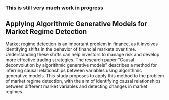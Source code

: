 ### This is still very much work in progress

## Applying Algorithmic Generative Models for Market Regime Detection
Market regime detection is an important problem in finance, as it involves identifying shifts in the behavior of financial markets over time. Understanding these shifts can help investors to manage risk and develop more effective trading strategies. The research paper "Causal deconvolution by algorithmic generative models" describes a method for inferring causal relationships between variables using algorithmic generative models. This study proposes to apply this method to the problem of market regime detection, with the aim of identifying causal relationships between different market variables and detecting changes in market regimes.
